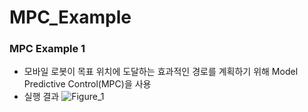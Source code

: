 # MPC_Example

### MPC Example 1
- 모바일 로봇이 목표 위치에 도달하는 효과적인 경로를 계획하기 위해 Model Predictive Control(MPC)을 사용
- 실행 결과
![Figure_1](https://github.com/user-attachments/assets/f43b3e84-4517-4c5a-a133-23ea0b96821c)
